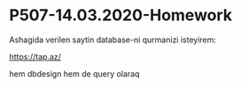 # P507-14.03.2020-Homework

Ashagida verilen saytin database-ni qurmanizi isteyirem:

https://tap.az/

hem dbdesign hem de query olaraq

